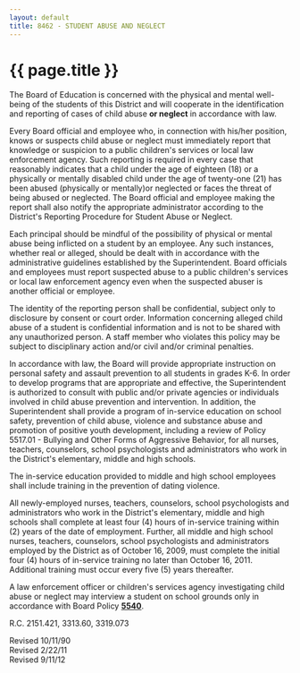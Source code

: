 ```yaml
---
layout: default
title: 8462 - STUDENT ABUSE AND NEGLECT
---
```


{{ page.title }}
================

The Board of Education is concerned with the physical and mental
well-being of the students of this District and will cooperate in the
identification and reporting of cases of child abuse **or neglect** in
accordance with law.

Every Board official and employee who, in connection with his/her
position, knows or suspects child abuse or neglect must immediately
report that knowledge or suspicion to a public children's services or
local law enforcement agency. Such reporting is required in every case
that reasonably indicates that a child under the age of eighteen (18) or
a physically or mentally disabled child under the age of twenty-one (21)
has been abused (physically or mentally)or neglected or faces the threat
of being abused or neglected. The Board official and employee making the
report shall also notify the appropriate administrator according to the
District's Reporting Procedure for Student Abuse or Neglect.

Each principal should be mindful of the possibility of physical or
mental abuse being inflicted on a student by an employee. Any such
instances, whether real or alleged, should be dealt with in accordance
with the administrative guidelines established by the Superintendent.
Board officials and employees must report suspected abuse to a public
children's services or local law enforcement agency even when the
suspected abuser is another official or employee.

The identity of the reporting person shall be confidential, subject only
to disclosure by consent or court order. Information concerning alleged
child abuse of a student is confidential information and is not to be
shared with any unauthorized person. A staff member who violates this
policy may be subject to disciplinary action and/or civil and/or
criminal penalties.

In accordance with law, the Board will provide appropriate instruction
on personal safety and assault prevention to all students in grades K-6.
In order to develop programs that are appropriate and effective, the
Superintendent is authorized to consult with public and/or private
agencies or individuals involved in child abuse prevention and
intervention. In addition, the Superintendent shall provide a program of
in-service education on school safety, prevention of child abuse,
violence and substance abuse and promotion of positive youth
development, including a review of Policy 5517.01 - Bullying and Other
Forms of Aggressive Behavior, for all nurses, teachers, counselors,
school psychologists and administrators who work in the District's
elementary, middle and high schools.

The in-service education provided to middle and high school employees
shall include training in the prevention of dating violence.

All newly-employed nurses, teachers, counselors, school psychologists
and administrators who work in the District's elementary, middle and
high schools shall complete at least four (4) hours of in-service
training within (2) years of the date of employment. Further, all middle
and high school nurses, teachers, counselors, school psychologists and
administrators employed by the District as of October 16, 2009, must
complete the initial four (4) hours of in-service training no later than
October 16, 2011. Additional training must occur every five (5) years
thereafter.

A law enforcement officer or children's services agency investigating
child abuse or neglect may interview a student on school grounds only in
accordance with Board Policy [**5540**](po5540.html).

R.C. 2151.421, 3313.60, 3319.073

Revised 10/11/90\
 Revised 2/22/11\
 Revised 9/11/12
